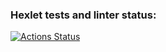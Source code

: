 ### Hexlet tests and linter status:
[![Actions Status](https://github.com/KirillTheStranger/frontend-project-12/actions/workflows/hexlet-check.yml/badge.svg)](https://github.com/KirillTheStranger/frontend-project-12/actions)